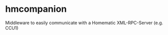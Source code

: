 hmcompanion
===========

Middleware to easily communicate with a Homematic XML-RPC-Server (e.g. CCU1)